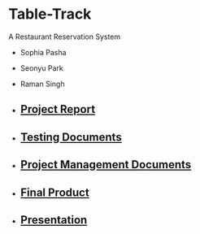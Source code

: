 # Table-Track
A Restaurant Reservation System

- Sophia Pasha
- Seonyu Park
- Raman Singh

- ## [Project Report](/REPORT.md)
- ## [Testing Documents](/docs/testing/TESTING.md)
- ## [Project Management Documents](/doc)
- ## [Final Product](/TableTrack)
- ## [Presentation](/Presentation.md)
